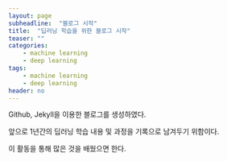 ```yaml
---
layout: page
subheadline:  "블로그 시작"
title:  "딥러닝 학습을 위한 블로그 시작"
teaser: ""
categories:
    - machine learning
    - deep learning
tags:
    - machine learning
    - deep learning
header: no
---
```


Github, Jekyll을 이용한 블로그를 생성하였다.

앞으로 1년간의 딥러닝 학습 내용 및 과정을 기록으로 남겨두기 위함이다.

이 활동을 통해 많은 것을 배웠으면 한다.
